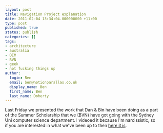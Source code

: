 ```yaml
---
layout: post
title: Navigation Project explanation
date: 2011-02-04 13:34:04.000000000 +11:00
type: post
published: true
status: publish
categories: []
tags:
- architecture
- australia
- BIM
- BVN
- geek
- not fucking things up
author:
  login: Ben
  email: ben@notionparallax.co.uk
  display_name: Ben
  first_name: Ben
  last_name: Doherty
---
```

<p>Last Friday we presented the work that Dan &amp; Bin have been doing as a part of the Summer Scholarship that we (BVN) have got going with the Sydney Uni computer science department. I videoed it because I'm narcissistic, so if you are interested in what we've been up to then <a href="http://blog.bvn-usyd.com/2011/02/project-introduction-video/">here it is</a>.</p>

